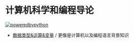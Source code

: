 # 计算机科学和编程导论

[![poweredbypython](https://img.shields.io/badge/POWERED%20BY-PYTHON-blue.svg?style=for-the-badge)](https://github.com/JiangWeixian/JS-Books/tree/master/%E8%AE%A1%E7%AE%97%E6%9C%BA%E7%A7%91%E5%AD%A6%E4%BB%A5%E5%8F%8A%E7%BC%96%E7%A8%8B%E5%AF%BC%E8%AE%BA)

* [数据类型&运算&变量](https://github.com/JiangWeixian/JS-Books/blob/master/%E8%AE%A1%E7%AE%97%E6%9C%BA%E7%A7%91%E5%AD%A6%E4%BB%A5%E5%8F%8A%E7%BC%96%E7%A8%8B%E5%AF%BC%E8%AE%BA/%E6%95%B0%E6%8D%AE%E7%B1%BB%E5%9E%8B%26%E8%BF%90%E7%AE%97%26%E5%8F%98%E9%87%8F/%E6%95%B0%E6%8D%AE%E7%BB%93%E6%9E%84%26%E8%BF%90%E7%AE%97%26%E5%8F%98%E9%87%8F.md) / 更像是计算机以及编程语言背景知识
